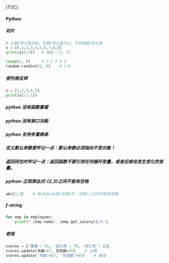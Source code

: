 [TOC]

#### Python

##### 切片

```python
# 从第3号元素开始，到第5号元素为止，不包括第5号元素
s = [0,1,2,3,4,5,6,7,8,9]
print(s[3:5])	# 输出：[3, 4]

range(1, 6)		# 1 2 3 4 5
random.randint(1, 6)	# 1~6
```

##### 使列表反转

```python
s = [1,2,3,4,5]
print(s[::-1])
```

##### python 没有函数重载

##### python 没有接口功能

##### python 支持多重继承

##### 定义默认参数要牢记一点：默认参数必须指向不变对象！

##### 返回闭包时牢记一点：返回函数不要引用任何循环变量，或者后续会发生变化的变量。

##### python-正则表达式-{2,3}之间不能有空格

```python
abc{2,3}	# 表示abc出现2次或3次，注意2,3之间不能用空格
```

##### f-string

```python
for emp in employees:
    print(f'{emp.name}: {emp.get_salary()}元')
```

##### 奇怪

```python
scores = {'骆昊': 95, '白元芳': 78, '狄仁杰': 82}
scores.update(冷面=67, 方启鹤=85)	# 正确
scores.update('冷面'=67, '方启鹤'=85)	# 错误
```